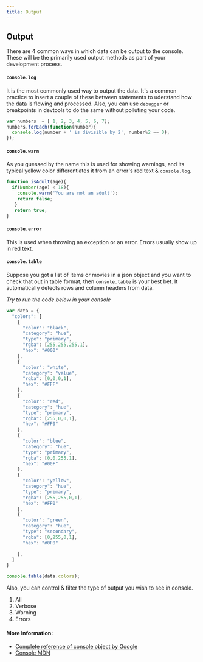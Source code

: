 ```yaml
---
title: Output 
---
```

## Output

There are 4 common ways in which data can be output to the console. These will be the primarily used output methods as part of your development process.

#### `console.log`
It is the most commonly used way to output the data. It's a common practice to insert a couple of these between statements to uderstand how the data is flowing and processed. Also, you can use `debugger` or breakpoints in devtools to do the same without polluting your code.

```javascript
var numbers  = [ 1, 2, 3, 4, 5, 6, 7];
numbers.forEach(function(number){
  console.log(number + ' is divisible by 2', number%2 == 0);
});
```
#### `console.warn`

As you guessed by the name this is used for showing warnings, and its typical yellow color differentiates it from an error's red text & `console.log`.

```javascript
function isAdult(age){
  if(Number(age) < 18){
    console.warn('You are not an adult');
    return false;
   }
   return true;
}
```


#### `console.error`
This is used when throwing an exception or an error. Errors usually show up in red text.


#### `console.table`
Suppose you got a list of items or movies in a json object and you want to check that out in table format, then `console.table` is your best bet. It automatically detects rows and column headers from data.

*Try to run the code below in your console*
```javascript
var data = {
  "colors": [
    {
      "color": "black",
      "category": "hue",
      "type": "primary",
      "rgba": [255,255,255,1],
      "hex": "#000"
    },
    {
      "color": "white",
      "category": "value",
      "rgba": [0,0,0,1],
      "hex": "#FFF"
    },
    {
      "color": "red",
      "category": "hue",
      "type": "primary",
      "rgba": [255,0,0,1],
      "hex": "#FF0"
    },
    {
      "color": "blue",
      "category": "hue",
      "type": "primary",
      "rgba": [0,0,255,1],
      "hex": "#00F"
    },
    {
      "color": "yellow",
      "category": "hue",
      "type": "primary",
      "rgba": [255,255,0,1],
      "hex": "#FF0"
    },
    {
      "color": "green",
      "category": "hue",
      "type": "secondary",
      "rgba": [0,255,0,1],
      "hex": "#0F0"

    },
  ]
}

console.table(data.colors);
```

Also, you can control & filter the type of output you wish to see in console.

1. All
2. Verbose
3. Warning
4. Errors


#### More Information:
- <a href='https://developers.google.com/web/tools/chrome-devtools/console/console-reference' target='_blank' rel='nofollow'>Complete reference of console object by Google</a>
- <a href='https://developer.mozilla.org/en-US/docs/Web/API/Console' target='_blank' rel='nofollow'>Console MDN</a>

